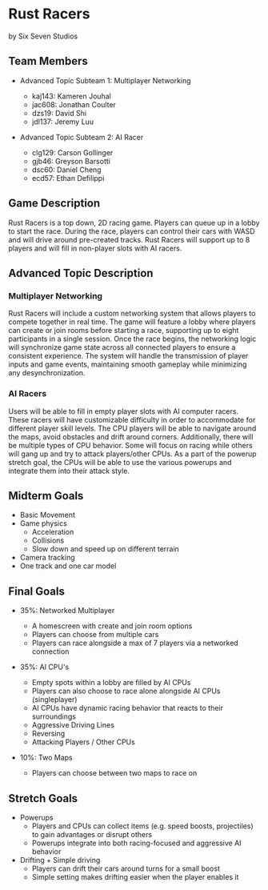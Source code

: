 # Rust Racers

by Six Seven Studios

## Team Members

* Advanced Topic Subteam 1: Multiplayer Networking
  * kaj143: Kameren Jouhal
  * jac608: Jonathan Coulter
  * dzs19: David Shi
  * jdl137: Jeremy Luu

* Advanced Topic Subteam 2: AI Racer
  * clg129: Carson Gollinger
  * gjb46: Greyson Barsotti
  * dsc60: Daniel Cheng
  * ecd57: Ethan Defilippi

## Game Description

Rust Racers is a top down, 2D racing game. Players can queue up in a lobby to start the race. During the race, players can control their cars with WASD and will drive around pre-created tracks. Rust Racers will support up to 8 players and will fill in non-player slots with AI racers.

## Advanced Topic Description

### Multiplayer Networking

Rust Racers will include a custom networking system that allows players to compete together in real time. The game will feature a lobby where players can create or join rooms before starting a race, supporting up to eight participants in a single session. Once the race begins, the networking logic will synchronize game state across all connected players to ensure a consistent experience. The system will handle the transmission of player inputs and game events, maintaining smooth gameplay while minimizing any desynchronization.

### AI Racers

Users will be able to fill in empty player slots with AI computer racers. These racers will have customizable difficulty in order to accommodate for different player skill levels. The CPU players will be able to navigate around the maps, avoid obstacles and drift around corners. Additionally, there will be multiple types of CPU behavior. Some will focus on racing while others will gang up and try to attack players/other CPUs. As a part of the powerup stretch goal, the CPUs will be able to use the various powerups and integrate them into their attack style. 

## Midterm Goals

* Basic Movement
* Game physics
  * Acceleration
  * Collisions
  * Slow down and speed up on different terrain
* Camera tracking
* One track and one car model

## Final Goals

* 35%: Networked Multiplayer
  * A homescreen with create and join room options
  * Players can choose from multiple cars
  * Players can race alongside a max of 7 players via a networked connection

* 35%: AI CPU's
   * Empty spots within a lobby are filled by AI CPUs
   * Players can also choose to race alone alongside AI CPUs (singleplayer)
   * AI CPUs have dynamic racing behavior that reacts to their surroundings
   * Aggressive Driving Lines
   * Reversing
   * Attacking Players / Other CPUs

* 10%: Two Maps
  * Players can choose between two maps to race on

## Stretch Goals

* Powerups
  * Players and CPUs can collect items (e.g. speed boosts, projectiles) to gain advantages or disrupt others
  * Powerups integrate into both racing-focused and aggressive AI behavior
* Drifting + Simple driving
  * Players can drift their cars around turns for a small boost
  * Simple setting makes drifting easier when the player enables it
  
